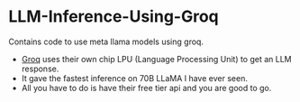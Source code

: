 # LLM-Inference-Using-Groq
Contains code to use meta llama models using groq. 

- [Groq](https://groq.com/) uses their own chip LPU (Language Processing Unit) to get an LLM response.
- It gave the fastest inference on 70B LLaMA I have ever seen.
- All you have to do is have their free tier api and you are good to go.
